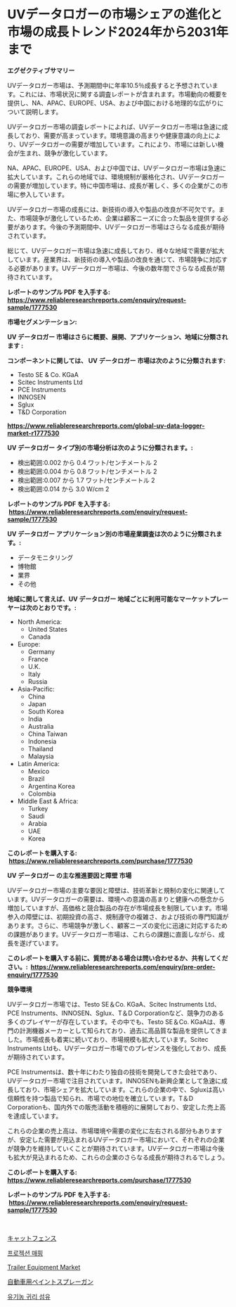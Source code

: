 <p><h1>UVデータロガーの市場シェアの進化と市場の成長トレンド2024年から2031年まで</h1></p><p><strong>エグゼクティブサマリー</strong></p>
<p><p>UVデータロガー市場は、予測期間中に年率10.5％成長すると予想されています。これには、市場状況に関する調査レポートが含まれます。市場動向の概要を提供し、NA、APAC、EUROPE、USA、および中国における地理的な広がりについて説明します。</p><p>UVデータロガー市場の調査レポートによれば、UVデータロガー市場は急速に成長しており、需要が高まっています。環境意識の高まりや健康意識の向上により、UVデータロガーの需要が増加しています。これにより、市場には新しい機会が生まれ、競争が激化しています。</p><p>NA、APAC、EUROPE、USA、および中国では、UVデータロガー市場は急速に拡大しています。これらの地域では、環境規制が厳格化され、UVデータロガーの需要が増加しています。特に中国市場は、成長が著しく、多くの企業がこの市場に参入しています。</p><p>UVデータロガー市場の成長には、新技術の導入や製品の改良が不可欠です。また、市場競争が激化しているため、企業は顧客ニーズに合った製品を提供する必要があります。今後の予測期間中、UVデータロガー市場はさらなる成長が期待されています。</p><p>総じて、UVデータロガー市場は急速に成長しており、様々な地域で需要が拡大しています。産業界は、新技術の導入や製品の改良を通じて、市場競争に対応する必要があります。UVデータロガー市場は、今後の数年間でさらなる成長が期待されています。</p></p>
<p><strong>レポートのサンプル PDF を入手する: <a href="https://www.reliableresearchreports.com/enquiry/request-sample/1777530">https://www.reliableresearchreports.com/enquiry/request-sample/1777530</a></strong></p>
<p><strong>市場セグメンテーション:</strong></p>
<p><strong> UV データロガー 市場はさらに概要、展開、アプリケーション、地域に分類されます :</strong></p>
<p><strong>コンポーネントに関しては、 UV データロガー 市場は次のように分類されます: &nbsp;</strong></p>
<p><ul><li>Testo SE & Co. KGaA</li><li>Scitec Instruments Ltd</li><li>PCE Instruments</li><li>INNOSEN</li><li>Sglux</li><li>T&D Corporation</li></ul></p>
<p><strong><a href="https://www.reliableresearchreports.com/global-uv-data-logger-market-r1777530">https://www.reliableresearchreports.com/global-uv-data-logger-market-r1777530</a></strong></p>
<p><strong> UV データロガー タイプ別の市場分析は次のように分類されます。:</strong></p>
<p><ul><li>検出範囲:0.002 から 0.4 ワット/センチメートル 2</li><li>検出範囲:0.004 から 0.8 ワット/センチメートル 2</li><li>検出範囲:0.007 から 1.7 ワット/センチメートル 2</li><li>検出範囲:0.014 から 3.0 W/cm 2</li></ul></p>
<p><strong>レポートのサンプル PDF を入手する: &nbsp;<a href="https://www.reliableresearchreports.com/enquiry/request-sample/1777530">https://www.reliableresearchreports.com/enquiry/request-sample/1777530</a></strong></p>
<p><strong> UV データロガー アプリケーション別の市場産業調査は次のように分類されます。:</strong></p>
<p><ul><li>データモニタリング</li><li>博物館</li><li>業界</li><li>その他</li></ul></p>
<p><strong>地域に関して言えば、UV データロガー 地域ごとに利用可能なマーケットプレーヤーは次のとおりです。:</strong></p>
<p><ul>
    <li>
        North America:
        <ul>
            <li>United States</li>
            <li>Canada</li>
        </ul>
    </li>
    <li>
        Europe:
        <ul>
            <li>Germany</li>
            <li>France</li>
            <li>U.K.</li>
            <li>Italy</li>
            <li>Russia</li>
        </ul>
    </li>
    <li>
        Asia-Pacific:
        <ul>
            <li>China</li>
            <li>Japan</li>
            <li>South Korea</li>
            <li>India</li>
            <li>Australia</li>
            <li>China Taiwan</li>
            <li>Indonesia</li>
            <li>Thailand</li>
            <li>Malaysia</li>
        </ul>
    </li>
    <li>
        Latin America:
        <ul>
            <li>Mexico</li>
            <li>Brazil</li>
            <li>Argentina Korea</li>
            <li>Colombia</li>
        </ul>
    </li>
    <li>
        Middle East & Africa:
        <ul>
            <li>Turkey</li>
            <li>Saudi</li>
            <li>Arabia</li>
            <li>UAE</li>
            <li>Korea</li>
        </ul>
    </li>
    </ul></p>
<p><strong>このレポートを購入する: &nbsp;<a href="https://www.reliableresearchreports.com/purchase/1777530">https://www.reliableresearchreports.com/purchase/1777530</a></strong></p>
<p><strong>UV データロガー の主な推進要因と障壁 市場</strong></p>
<p><p>UVデータロガー市場の主要な要因と障壁は、技術革新と規制の変化に関連しています。UVデータロガーの需要は、環境への意識の高まりと健康への懸念から増加していますが、高価格と競合製品の存在が市場成長を制限しています。市場参入の障壁には、初期投資の高さ、規制遵守の複雑さ、および技術の専門知識があります。さらに、市場競争が激しく、顧客ニーズの変化に迅速に対応するための課題があります。UVデータロガー市場は、これらの課題に直面しながら、成長を遂げています。</p></p>
<p><strong>このレポートを購入する前に、質問がある場合は問い合わせるか、共有してください。:&nbsp; <a href="https://www.reliableresearchreports.com/enquiry/pre-order-enquiry/1777530">https://www.reliableresearchreports.com/enquiry/pre-order-enquiry/1777530</a></strong></p>
<p><strong>競争環境</strong></p>
<p><p>UVデータロガー市場では、Testo SE＆Co. KGaA、Scitec Instruments Ltd、PCE Instruments、INNOSEN、Sglux、T＆D Corporationなど、競争力のある多くのプレイヤーが存在しています。その中でも、Testo SE＆Co. KGaAは、専門の計測機器メーカーとして知られており、過去に高品質な製品を提供してきました。市場成長も着実に続いており、市場規模も拡大しています。Scitec Instruments Ltdも、UVデータロガー市場でのプレゼンスを強化しており、成長が期待されています。</p><p>PCE Instrumentsは、数十年にわたり独自の技術を開発してきた会社であり、UVデータロガー市場で注目されています。INNOSENも新興企業として急速に成長しており、市場シェアを拡大しています。これらの企業の中で、Sgluxは高い信頼性を持つ製品で知られ、市場での地位を確立しています。T＆D Corporationも、国内外での販売活動を積極的に展開しており、安定した売上高を達成しています。</p><p>これらの企業の売上高は、市場環境や需要の変化に左右される部分もありますが、安定した需要が見込まれるUVデータロガー市場において、それぞれの企業が競争力を維持していくことが期待されています。UVデータロガー市場は今後も拡大が見込まれるため、これらの企業のさらなる成長が期待されるでしょう。</p></p>
<p><strong>このレポートを購入する: &nbsp; <a href="https://www.reliableresearchreports.com/purchase/1777530">https://www.reliableresearchreports.com/purchase/1777530</a></strong></p>
<p><strong>レポートのサンプル PDF を入手する: &nbsp;<a href="https://www.reliableresearchreports.com/enquiry/request-sample/1777530">https://www.reliableresearchreports.com/enquiry/request-sample/1777530</a></strong><strong></strong></p>
<p>&nbsp;</p>
<p><p><a href="https://medium.com/@jaylonlesch1993/%E3%83%8D%E3%82%B3%E7%94%A8%E3%83%95%E3%82%A7%E3%83%B3%E3%82%B9%E5%B8%82%E5%A0%B4-%E5%B8%82%E5%A0%B4%E3%82%B7%E3%82%A7%E3%82%A2-%E5%B8%82%E5%A0%B4%E3%83%88%E3%83%AC%E3%83%B3%E3%83%89-%E3%81%8A%E3%82%88%E3%81%B3%E5%B0%86%E6%9D%A5%E3%81%AE%E6%88%90%E9%95%B7%E3%81%AE%E8%AA%BF%E6%9F%BB-5fbf955fb38a">キャットフェンス</a></p><p><a href="https://medium.com/@jaleelweissnat2022/%ED%94%84%EB%A1%9C%EC%A0%9D%EC%85%98-%EB%A7%B5%ED%95%91-%EC%8B%9C%EC%9E%A5-%EC%9D%B8%EC%82%AC%EC%9D%B4%ED%8A%B8-%EC%8B%9C%EC%9E%A5-%EB%8F%99%ED%96%A5-%EC%84%B1%EC%9E%A5-2024%EB%85%84%EB%B6%80%ED%84%B0-2031%EB%85%84%EA%B9%8C%EC%A7%80-%EC%98%88%EC%B8%A1%EB%90%9C-%EA%B2%83-fd497e9335d4">프로젝션 매핑</a></p><p><a href="https://view.publitas.com/reportprime-1/trailer-equipment-market-trends-and-market-analysis-forecasted-for-period-2024-2031/">Trailer Equipment Market</a></p><p><a href="https://medium.com/@austinjames1907/%E8%87%AA%E5%8B%95%E8%BB%8A%E7%94%A8%E5%A1%97%E8%A3%85%E3%82%B9%E3%83%97%E3%83%AC%E3%83%BC%E3%82%AC%E3%83%B3%E5%B8%82%E5%A0%B4%E3%81%AF%E5%B8%82%E5%A0%B4%E3%82%B7%E3%82%A7%E3%82%A2-%E3%82%B5%E3%82%A4%E3%82%BA-2031%E5%B9%B4%E3%81%BE%E3%81%A7%E3%81%AE%E4%BA%88%E6%B8%AC%E3%81%AB%E7%84%A6%E7%82%B9%E3%82%92%E5%BD%93%E3%81%A6%E3%81%A6%E3%81%84%E3%81%BE%E3%81%99-33f02e964ce6">自動車用ペイントスプレーガン</a></p><p><a href="https://medium.com/@maryamsipes/%EC%9C%A0%EA%B8%B0%EB%86%8D-%EA%B7%80%EB%A6%AC-%EC%84%AC%EC%9C%A0-%EC%8B%9C%EC%9E%A5-%EA%B7%9C%EB%AA%A8-cagr-%EC%B6%94%EC%84%B8-2024-2030-782cb3c67591">유기농 귀리 섬유</a></p></p>